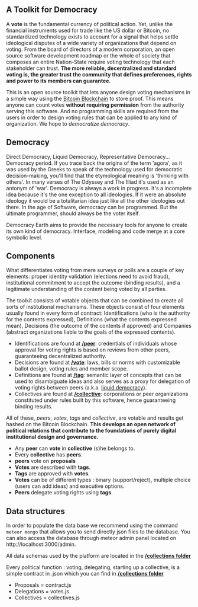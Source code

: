 ## A Toolkit for Democracy

A **vote** is the fundamental currency of political action. Yet, unlike the financial instruments used for trade like the US dollar or Bitcoin, no standardized technology exists to account for a signal that helps settle ideological disputes of a wide variety of organizations that depend on voting. From the board of directors of a modern corporation, an open source software development roadmap or the whole of society that composes an entire Nation-State require voting technology that each stakeholder can trust. **The more reliable, decentralized and standard voting is, the greater trust the community that defines preferences, rights and power to its members can guarantee.**

This is an open source toolkit that lets anyone design voting mechanisms in a simple way using the [Bitcoin Blockchain](http://bitcoin.it) to store proof. This means anyone can count votes **without requiring permission** from the authority serving this software. And no programming skills are required from the users in order to design voting rules that can be applied to any kind of organization. We hope to *democratize democracy*.  

## Democracy
Direct Democracy, Liquid Democracy, Representative Democracy... Democracy period. If you trace back the origins of the term 'agora', as it was used by the Greeks to speak of the technology used for democratic decision-making, you'll find that the etymological meaning is 'thinking with others'. In many verses of The Odyssey and The Illiad it's used as an antonym of 'war'. Democracy is always a work in progress. It's a incomplete idea because it's the one exception to all ideologies. If it were an absolute ideology it would be a totalitarian idea just like all the other ideologies out there. In the age of Software, democracy can be programmed. But the ultimate programmer, should always be the voter itself.

Democracy Earth aims to provide the necessary tools for anyone to  create its own kind of democracy. Interface, modeling and code merge at a core symbolic level.

## Components
What differentiates voting from mere surveys or polls are a couple of key elements: proper identity validation (elections need to avoid fraud), institutional commitment to accept the outcome (binding results), and a legitimate understanding of the content being voted by all parties.

The toolkit consists of votable objects that can be combined to create all sorts of institutional mechanisms. These objects consist of four elements usually found in every form of contract: Identifications (who is the authority for the contents expressed), Definitions (what the contents expressed mean), Decisions (the outcome of the contents if approved) and Companies (abstract organizations liable to the goals of the expressed contents).

* Identifications are found at **[/peer](http://democracy.earth)**: credentials of individuals whose approval for voting rights is based on reviews from other peers, guaranteeing decentralized authority.
* Decisions are found at **[/vote](http://democracy.earth)**: laws, bills or norms with customizable ballot design, voting rules and member scope.
* Definitions are found at  **[/tag](http://democracy.earth)**: semantic layer of concepts that can be used to disambiguate ideas and also serves as a proxy for delegation of voting rights between peers (a.k.a. [liquid democracy](https://en.wikipedia.org/wiki/Delegative_democracy)).
* Collectives are found at **[/collective](http://democracy.earth)**: corporations or peer organizations constituted under rules built by this software, hence guaranteeing binding results.

All of these, *peers*, *votes*, *tags* and *collective*, are votable and results get hashed on the Bitcoin Blockchain. **This develops an open network of political relations that contribute to the foundations of purely digital institutional design and governance.**

* Any **peer** can **vote** in **collective** (s)he belongs to.
* Every **collective** has **peers**.
* **peers** vote on **proposals**
* **Votes** are described with **tags**.
* **Tags** are approved with **votes**.
* **Votes** can be of different types : binary (support/reject), multiple choice (users can add ideas) and executive options.
* **Peers** delegate voting rights using **tags**.

## Data structures
In order to populate the data base we recommend using the command ``meteor mongo`` that allows you to send directly json files to the database. You can also access the database through meteor admin panel located on http://localhost:3000/admin.

All data schemas used by the platform are located in the  **[/collections folder](https://github.com/DemocracyEarth/earth/tree/master/collections)**

Every political function : voting, delegating, starting up a collective, is a simple contract in .json which you can find in **[/collections folder](https://github.com/DemocracyEarth/earth/tree/master/collections)**

* Proposals = contract.js
* Delegations = votes.js
* Collectives = collectives.js
